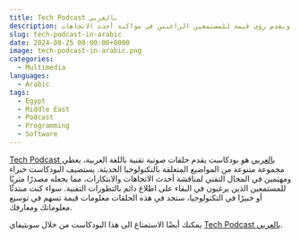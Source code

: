 ```yaml
---
title: Tech Podcast بالعربي
description: بودكاست تقني باللغة العربية يناقش مجموعة متنوعة من المواضيع التكنولوجية مع الخبراء، ويقدم رؤى قيمة للمستمعين الراغبين في مواكبة أحدث الاتجاهات
slug: tech-podcast-in-arabic
date: 2024-08-25 00:00:00+0000
image: tech-podcast-in-arabic.png
categories:
  - Multimedia
languages:
  - Arabic
tags:
  - Egypt
  - Middle East
  - Podcast
  - Programming
  - Software
---
```


[Tech Podcast بالعربي](https://www.youtube.com/playlist?list=PLTRDUPO2OmInoyjXpGCRIQ54SJCMihIsC) هو بودكاست يقدم حلقات صوتية تقنية باللغة العربية، يغطي مجموعة متنوعة من المواضيع المتعلقة بالتكنولوجيا الحديثة. يستضيف البودكاست خبراء ومهتمين في المجال التقني لمناقشة أحدث الاتجاهات والابتكارات، مما يجعله مصدرًا مثريًا للمستمعين الذين يرغبون في البقاء على اطلاع دائم بالتطورات التقنية. سواء كنت مبتدئًا أو خبيرًا في التكنولوجيا، ستجد في هذه الحلقات معلومات قيمة تسهم في توسيع معلوماتك ومعارفك.

يمكنك أيضًا الاستمتاع الى هذا البودكاست من خلال سوبتيفاي [Tech Podcast بالعربي](https://open.spotify.com/show/7swxkecczFgxFuovnXIp5J).

